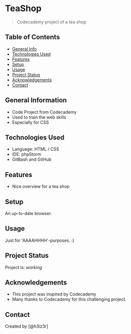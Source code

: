 # TeaShop
> Codecademy project of a tea shop

## Table of Contents
* [General Info](#general-information)
* [Technologies Used](#technologies-used)
* [Features](#features)
* [Setup](#setup)
* [Usage](#usage)
* [Project Status](#project-status)
* [Acknowledgements](#acknowledgements)
* [Contact](#contact)
<!-- 4. * [Screenshots](#screenshots)-->
<!-- 8. *  [Room for Improvement](#room-for-improvement)-->
<!-- * [License](#license) -->


## General Information
- Code Project from Codecademy
- Used to train the web skills
- Especially for CSS

## Technologies Used
- Language: HTML / CSS
- IDE: phpStorm
- GitBash and GitHub


## Features
- Nice overview for a tea shop

<!--## Screenshots
- -
-->

## Setup
An up-to-date browser.

## Usage
Just for 'AAAAHHHH'-purposes. :)

## Project Status
Project is: _working_


<!--## Room for Improvement
Include areas you believe need improvement / could be improved. Also add TODOs for future development.

Room for improvement:
- Improvement to be done 1
- Improvement to be done 2

To do:
- Feature to be added 1
- Feature to be added 2
-->

## Acknowledgements
- This project was inspired by Codecademy
- Many thanks to Codecademy for this challenging project.


## Contact
Created by [@h3iz3r]


<!-- Optional -->
<!-- ## License -->
<!-- This project is open source and available under the [... License](). -->

<!-- You don't have to include all sections - just the one's relevant to your project -->

